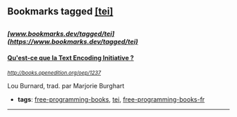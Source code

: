 ## Bookmarks tagged [[tei]](https://www.bookmarks.dev?q=[tei])

_<sup><sup>[www.bookmarks.dev/tagged/tei](https://www.bookmarks.dev/tagged/tei)</sup></sup>_
---
#### [Qu'est-ce que la Text Encoding Initiative ?](http://books.openedition.org/oep/1237)
_<sup>http://books.openedition.org/oep/1237</sup>_

Lou Burnard, trad. par Marjorie Burghart
* **tags**: [free-programming-books](../tagged/free-programming-books.md), [tei](../tagged/tei.md), [free-programming-books-fr](../tagged/free-programming-books-fr.md)
---
